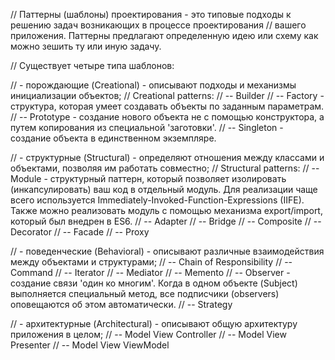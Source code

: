 // Паттерны (шаблоны) проектирования - это  типовые подходы к решению задач возникающих в процессе проектирования 
// вашего приложения. Паттерны предлагают определенную идею или схему как можно зешить ту или иную задачу.

// Существует четыре типа шаблонов:

// - порождающие (Creational) - описывают подходы и механизмы инициализации объектов;
// Creational patterns:
// -- Builder
// -- Factory - структура, которая умеет создавать объекты по заданным параметрам.
// -- Prototype - создание нового объекта не с помощью конструктора, а путем копирования из специальной 'заготовки'.
// -- Singleton - создание объекта в единственном экземпляре.


// - структурные (Structural) - определяют отношения между классами и объектами, позволяя им работать совместно;
// Structural patterns:
// -- Module - структурный паттерн, который позволяет изолировать (инкапсулировать) ваш код в отдельный модуль. Для реализации чаще всего используется Immediately-Invoked-Function-Expressions (IIFE). Также можно реализовать модуль с помощью механизма export/import, который был внедрен в ES6. 
// -- Adapter
// -- Bridge
// -- Composite
// -- Decorator
// -- Facade
// -- Proxy


// - поведенческие (Behavioral) - описывают различные взаимодействия между объектами и структурами;
// -- Chain of Responsibility
// -- Command
// -- Iterator
// -- Mediator
// -- Memento
// -- Observer - создание связи 'один ко многим'. Когда в одном объекте (Subject) выполняется специальный  метод, все
подписчики (observers) оповещаются об этом автоматически.
// -- Strategy


// - архитектурные (Architectural) - описывают общую архитектуру приложения в целом;
// -- Model View Controller
// -- Model View Presenter
// -- Model View ViewModel